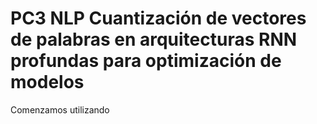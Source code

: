 # PC3 NLP Cuantización de vectores de palabras en arquitecturas RNN profundas para optimización de modelos

Comenzamos utilizando 